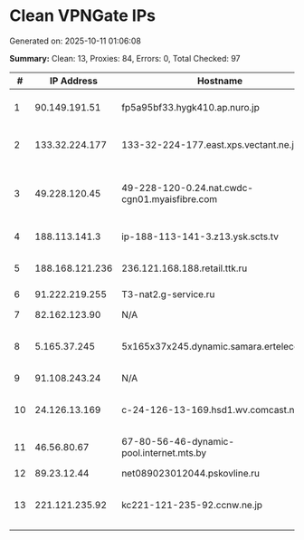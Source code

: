 # Clean VPNGate IPs
Generated on: 2025-10-11 01:06:08

**Summary:** Clean: 13, Proxies: 84, Errors: 0, Total Checked: 97

| # | IP Address | Hostname | Type | Country | Provider |
|---|------------|----------|------|---------|----------|
| 1 | 90.149.191.51 | fp5a95bf33.hygk410.ap.nuro.jp | Business | JP | Sony Network Communications Inc. |
| 2 | 133.32.224.177 | 133-32-224-177.east.xps.vectant.ne.jp | Business | JP | ARTERIA Networks Corporation |
| 3 | 49.228.120.45 | 49-228-120-0.24.nat.cwdc-cgn01.myaisfibre.com | Residential | TH | ADVANCED WIRELESS NETWORK COMPANY LIMITED |
| 4 | 188.113.141.3 | ip-188-113-141-3.z13.ysk.scts.tv | Residential | RU | Sakhalin Cable Telesystems Ltd |
| 5 | 188.168.121.236 | 236.121.168.188.retail.ttk.ru | Business | RU | Limited Liability Company "TTK-Svyaz" |
| 6 | 91.222.219.255 | T3-nat2.g-service.ru | Business | RU | Igra-Service LLC |
| 7 | 82.162.123.90 | N/A | Residential | RU | PJSC Rostelecom |
| 8 | 5.165.37.245 | 5x165x37x245.dynamic.samara.ertelecom.ru | Residential | RU | JSC "ER-Telecom Holding" |
| 9 | 91.108.243.24 | N/A | Business | DE | M-TELECOM S. de R.L. |
| 10 | 24.126.13.169 | c-24-126-13-169.hsd1.wv.comcast.net | Residential | US | Comcast Cable Communications, LLC |
| 11 | 46.56.80.67 | 67-80-56-46-dynamic-pool.internet.mts.by | Wireless | BY | Mobile TeleSystems JLLC |
| 12 | 89.23.12.44 | net089023012044.pskovline.ru | Business | RU | Pskovline Ltd. |
| 13 | 221.121.235.92 | kc221-121-235-92.ccnw.ne.jp | Wireless | JP | COMMUNITY NETWORK CENTER INCORPORATED. |
